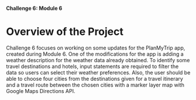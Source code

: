 #### Challenge 6: Module 6

# Overview of the Project

Challenge 6 focuses on working on some updates for the PlanMyTrip app, created during Module 6. One of the modifications for the app is adding a weather description for the weather data already obtained. To identify some travel destinations and hotels, input statements are required to filter the data so users can select their weather preferences. Also, the user should be able to choose four cities from the destinations given for a travel itinerary and a travel route between the chosen cities with a marker layer map with Google Maps Directions API.
